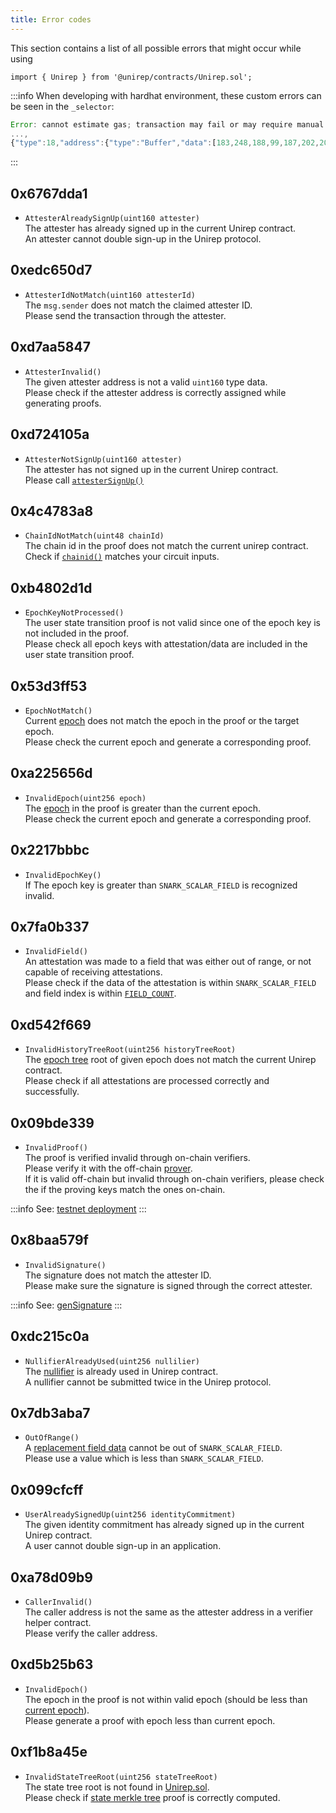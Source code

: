 ```yaml
---
title: Error codes
---
```


This section contains a list of all possible errors that might occur while using
```sol
import { Unirep } from '@unirep/contracts/Unirep.sol';
```

:::info
When developing with hardhat environment, these custom errors can be seen in the `_selector`:
```js
Error: cannot estimate gas; transaction may fail or may require manual gas limit
...,
{"type":18,"address":{"type":"Buffer","data":[183,248,188,99,187,202,209,129,85,32,19,8,200,243,84,11,7,248,79,94]},"message":{"value":{"type":"Buffer","data":[103,103,221,161,0,0,0,0,0,0,0,0,0,0,0,0,165,28,31,194,240,209,161,184,73,78,209,254,49,45,124,58,120,237,145,192]},"_selector":"6767dda1"},"isInvalidOpcodeError":false}],"data":"0x6767dda1000000000000000000000000a51c1fc2f0d1a1b8494ed1fe312d7c3a78ed91c0"}, code=UNPREDICTABLE_GAS_LIMIT, version=providers/5.7.2)
```
:::

## 0x6767dda1
- `AttesterAlreadySignUp(uint160 attester)` <br/>
The attester has already signed up in the current Unirep contract. <br/>
An attester cannot double sign-up in the Unirep protocol.

## 0xedc650d7
- `AttesterIdNotMatch(uint160 attesterId)`<br/>
The `msg.sender` does not match the claimed attester ID. <br/>
Please send the transaction through the attester.

## 0xd7aa5847
- `AttesterInvalid()`<br/>
The given attester address is not a valid `uint160` type data. <br/>
Please check if the attester address is correctly assigned while generating proofs.

## 0xd724105a
- `AttesterNotSignUp(uint160 attester)`<br/>
The attester has not signed up in the current Unirep contract. <br/>
Please call [`attesterSignUp()`](unirep-sol#attestersignup)

## 0x4c4783a8
- `ChainIdNotMatch(uint48 chainId)`<br/>
    The chain id in the proof does not match the current unirep contract. <br/>
    Check if [`chainid()`](./unirep-sol.md#chainid) matches your circuit inputs.

## 0xb4802d1d
- `EpochKeyNotProcessed()`<br/>
    The user state transition proof is not valid since one of the epoch key is not included in the proof. <br/>
    Please check all epoch keys with attestation/data are included in the user state transition proof.

## 0x53d3ff53
- `EpochNotMatch()` <br/>
    Current [epoch](../protocol/epoch.md) does not match the epoch in the proof or the target epoch. <br/>
    Please check the current epoch and generate a corresponding proof.

## 0xa225656d
- `InvalidEpoch(uint256 epoch)`<br/>
    The [epoch](../protocol/epoch.md) in the proof is greater than the current epoch. <br/>
    Please check the current epoch and generate a corresponding proof.

## 0x2217bbbc
- `InvalidEpochKey()`<br/>
    If The epoch key is greater than `SNARK_SCALAR_FIELD` is recognized invalid.

## 0x7fa0b337
- `InvalidField()`<br />
    An attestation was made to a field that was either out of range, or not capable of receiving attestations. <br/>
    Please check if the data of the attestation is within `SNARK_SCALAR_FIELD` and field index is within [`FIELD_COUNT`](./unirep-sol.md#fieldcount).

## 0xd542f669
- `InvalidHistoryTreeRoot(uint256 historyTreeRoot)`<br/>
    The [epoch tree](../protocol/trees.md#history-tree) root of given epoch does not match the current Unirep contract. <br/>
    Please check if all attestations are processed correctly and successfully.

## 0x09bde339
- `InvalidProof()`<br/>
    The proof is verified invalid through on-chain verifiers. <br/>
    Please verify it with the off-chain [prover](../circuits-api/interfaces/src.Prover.md). <br/>
    If it is valid off-chain but invalid through on-chain verifiers, please check the if the proving keys match the ones on-chain.

:::info
See: [testnet deployment](../testnet-deployment.mdx)
:::


## 0x8baa579f
- `InvalidSignature()`<br/>
    The signature does not match the attester ID. <br/>
    Please make sure the signature is signed through the correct attester.

:::info
See: [genSignature](./modules/src.md#gensignature)
:::


## 0xdc215c0a
- `NullifierAlreadyUsed(uint256 nullilier)`<br/>
The [nullifier](../protocol/nullifiers) is already used in Unirep contract. <br/>
A nullifier cannot be submitted twice in the Unirep protocol.


## 0x7db3aba7
- `OutOfRange()`<br/>
    A [replacement field data](../protocol/data.md#replacement-field) cannot be out of `SNARK_SCALAR_FIELD`.<br/>
    Please use a value which is less than `SNARK_SCALAR_FIELD`.

## 0x099cfcff
- `UserAlreadySignedUp(uint256 identityCommitment)` <br/>
    The given identity commitment has already signed up in the current Unirep contract. <br/>
    A user cannot double sign-up in an application.

## 0xa78d09b9
- `CallerInvalid()`<br/>
    The caller address is not the same as the attester address in a verifier helper contract. <br />
    Please verify the caller address.

## 0xd5b25b63
- `InvalidEpoch()`<br/>
    The epoch in the proof is not within valid epoch (should be less than [current epoch](./unirep-sol.md#attestercurrentepoch)). <br/>
    Please generate a proof with epoch less than current epoch.

## 0xf1b8a45e
- `InvalidStateTreeRoot(uint256 stateTreeRoot)` <br/>
    The state tree root is not found in [Unirep.sol](unirep-sol.md). <br/>
    Please check if [state merkle tree](../protocol/trees.md#state-tree) proof is correctly computed.
